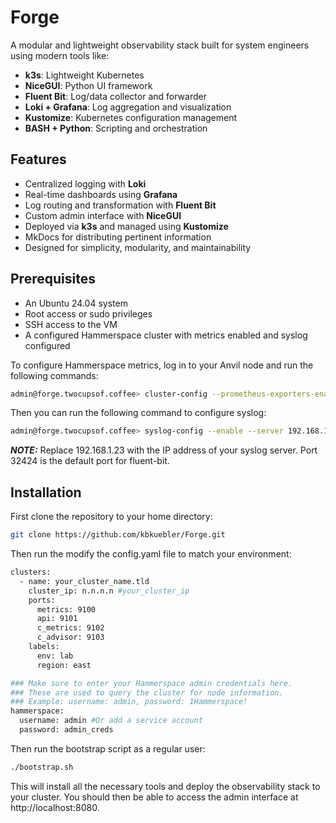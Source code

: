 # Forge

A modular and lightweight observability stack built for system engineers using modern tools like:
- **k3s**: Lightweight Kubernetes
- **NiceGUI**: Python UI framework
- **Fluent Bit**: Log/data collector and forwarder
- **Loki + Grafana**: Log aggregation and visualization
- **Kustomize**: Kubernetes configuration management
- **BASH + Python**: Scripting and orchestration

## Features

- Centralized logging with **Loki**
- Real-time dashboards using **Grafana**
- Log routing and transformation with **Fluent Bit**
- Custom admin interface with **NiceGUI**
- Deployed via **k3s** and managed using **Kustomize**
- MkDocs for distributing pertinent information
- Designed for simplicity, modularity, and maintainability


## Prerequisites
- An Ubuntu 24.04 system
- Root access or sudo privileges
- SSH access to the VM
- A configured Hammerspace cluster with metrics enabled and syslog configured

To configure Hammerspace metrics, log in to your Anvil node and run the following commands:
```bash
admin@forge.twocupsof.coffee> cluster-config --prometheus-exporters-enable 
```
Then you can run the following command to configure syslog:
```bash
admin@forge.twocupsof.coffee> syslog-config --enable --server 192.168.1.23,32424,tcp,event|filesystem
```

**_NOTE:_**  Replace 192.168.1.23 with the IP address of your syslog server. Port 32424 is the default port for fluent-bit.



## Installation

First clone the repository to your home directory:
```bash
git clone https://github.com/kbkuebler/Forge.git
``` 

Then run the modify the config.yaml file to match your environment:
```bash
clusters:
  - name: your_cluster_name.tld
    cluster_ip: n.n.n.n #your_cluster_ip
    ports:
      metrics: 9100
      api: 9101
      c_metrics: 9102
      c_advisor: 9103
    labels:
      env: lab
      region: east

### Make sure to enter your Hammerspace admin credentials here.
### These are used to query the cluster for node information.
### Example: username: admin, password: 1Hammerspace! 
hammerspace:
  username: admin #Or add a service account
  password: admin_creds
```

Then run the bootstrap script as a regular user:
```bash
./bootstrap.sh
```

This will install all the necessary tools and deploy the observability stack to your cluster.
You should then be able to access the admin interface at http://localhost:8080.
